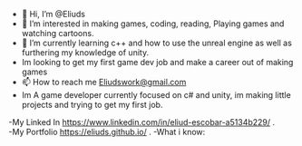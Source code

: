 - 👋 Hi, I’m @Eliuds
- 👀 I’m interested in making games, coding, reading, Playing games and watching cartoons.
- 🌱 I’m currently learning c++ and how to use the unreal engine as well as furthering my knowledge of unity.
- Im looking to get my first game dev job and make a career out of making games
- 📫 How to reach me Eliudswork@gmail.com
- Im A game developer currently focused on c# and unity, im making little projects and trying to get my first job.

-My Linked In https://www.linkedin.com/in/eliud-escobar-a5134b229/ . <br />
-My Portfolio https://eliuds.github.io/ .
-What i know:




<!---
Eliuds/Eliuds is a ✨ special ✨ repository because its `README.md` (this file) appears on your GitHub profile.
You can click the Preview link to take a look at your changes.
--->
